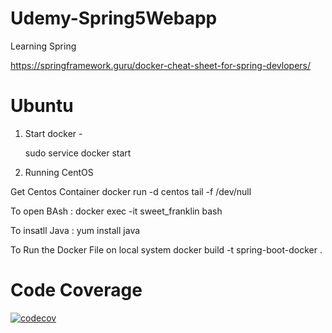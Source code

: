# Udemy-Spring5Webapp

Learning Spring

https://springframework.guru/docker-cheat-sheet-for-spring-devlopers/

# Ubuntu

1. Start docker -

   sudo service docker start

2. Running CentOS

Get Centos Container docker run -d centos tail -f /dev/null

To open BAsh :
docker exec -it sweet_franklin bash

To insatll Java :
yum install java

To Run the Docker File on local system docker build -t spring-boot-docker .

# Code Coverage

[![codecov](https://codecov.io/gh/MayankDembla/Udemy-Spring5Webapp/branch/main/graph/badge.svg?token=RJ5KFNHJMK)](https://codecov.io/gh/MayankDembla/Udemy-Spring5Webapp)